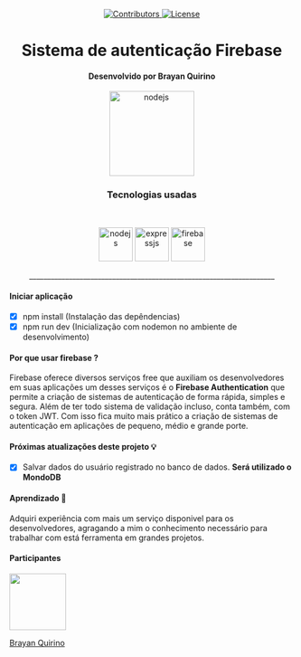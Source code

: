 <p align="center">
  <a href="https://github.com/braydevkin/twitter-clone/graphs/contributors">
    <img src="https://img.shields.io/github/contributors/rocketseat/youtube-clone-twitter?color=%236633cc&logoColor=%236633cc&style=flat" alt="Contributors">
  </a>
  <a href="https://opensource.org/licenses/MIT">
    <img src="https://img.shields.io/github/license/rocketseat/youtube-clone-twitter?color=%236633cc&logo=mit" alt="License">
  </a>
</p>

<h1 align='center'>Sistema de autenticação Firebase </h1>
<h4 align='center'>Desenvolvido por Brayan Quirino</h4>
<p align='center'>
<img  src="https://firebase.google.com/downloads/brand-guidelines/SVG/logo-built_white.svg" alt="nodejs" width="150" height="150"/>
</p>

<h3 align='center'>Tecnologias usadas</h3>
<p>&nbsp;</p>
<p align="center">
     <img src="https://devicons.github.io/devicon/devicon.git/icons/nodejs/nodejs-original.svg" alt="nodejs" width="60" height="60"/>
     <img src="https://devicons.github.io/devicon/devicon.git/icons/express/express-original.svg" alt="expressjs" width="60" height="60"/>
     <img src="https://firebase.google.com/downloads/brand-guidelines/SVG/logo-standard.svg" alt="firebase" width="60" height="60"/>
</p>

<p align="center">____________________________________________________________________</p>

#### Iniciar aplicação

- [X] npm install (Instalação das depêndencias)
- [X] npm run dev (Inicialização com nodemon no ambiente de desenvolvimento)

#### Por que usar firebase ?

<p>Firebase oferece diversos serviços free que auxiliam os desenvolvedores em suas aplicações
um desses serviços é o <strong>Firebase Authentication</strong> que permite a criação de sistemas de autenticação 
de forma rápida, simples e segura. Além de ter todo sistema de validação incluso, conta também, com o token JWT.
Com isso fica muito mais prático a criação de sistemas de autenticação em aplicações de pequeno, médio e grande porte.
</p>

#### Próximas atualizações deste projeto :bulb:

- [x] Salvar dados do usuário registrado no banco de dados.
<strong>Será utilizado o MondoDB</strong>

#### Aprendizado 	:blue_book:

Adquiri experiência com mais um serviço disponivel para os desenvolvedores, agragando a mim o conhecimento necessário para trabalhar com está ferramenta em grandes projetos.

#### Participantes

[<img src="https://avatars2.githubusercontent.com/u/61986604?s=400&u=fbb4a91d48f66a14567f463e35ffe022922c3d76&v=4" width="100px;"/>](https://github.com/braydevkin)

[Brayan Quirino](https://github.com/braydevkin)
